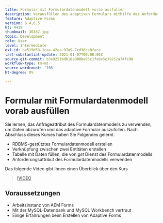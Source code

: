 ```yaml
---
title: Formular mit Formulardatenmodell vorab ausfüllen
description: Vorausfüllen des adaptiven Formulars mithilfe des Anforderungsattributs des Formulardatenmodells
feature: Adaptive Forms
version: 6.4,6.5
kt: 4419
thumbnail: 36387.jpg
topic: Development
role: User
level: Intermediate
exl-id: be519d58-1caa-42ea-97a9-7cd38ce8faca
last-substantial-update: 2021-01-07T00:00:00Z
source-git-commit: b3e9251bdb18a008be95c1fa9e5c79252a74fc98
workflow-type: tm+mt
source-wordcount: '106'
ht-degree: 0%

---
```


# Formular mit Formulardatenmodell vorab ausfüllen

Sie lernen, das Anfrageattribut des Formulardatenmodells zu verwenden, um Daten abzurufen und das adaptive Formular auszufüllen.
Nach Abschluss dieses Kurses haben Sie Folgendes gelernt.

* RDBMS-gestütztes Formulardatenmodell erstellen
* Verknüpfung zwischen zwei Entitäten erstellen
* Tabelle mit Daten füllen, die von _get_ Dienst des Formulardatenmodells
* Anforderungsattribut des Formulardatenmodells verwenden

Das folgende Video gibt Ihnen einen Überblick über den Kurs
>[!VIDEO](https://video.tv.adobe.com/v/36387?quality=12&learn=on)

## Voraussetzungen

* Arbeitsinstanz von AEM Forms
* Mit der MySQL-Datenbank und MySQL Workbench vertraut
* Einige Erfahrungen beim Erstellen von Adaptive Forms
